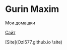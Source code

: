# Gurin Maxim
Мои домашки

[Сайт](OzI577.github.io "Мой первий сайт!")

[Site](OzI577.github.io \site)



